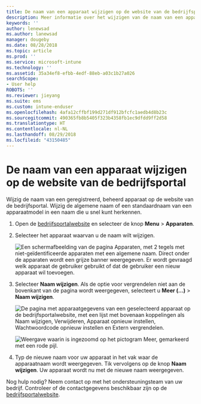 ```yaml
---
title: De naam van een apparaat wijzigen op de website van de bedrijfsportal
description: Meer informatie over het wijzigen van de naam van een apparaat op de website van de bedrijfsportal.
keywords: ''
author: lenewsad
ms.author: lanewsad
manager: dougeby
ms.date: 08/28/2018
ms.topic: article
ms.prod: ''
ms.service: microsoft-intune
ms.technology: ''
ms.assetid: 35a34ef8-efbb-4edf-88eb-a03c1b27a026
searchScope:
- User help
ROBOTS: ''
ms.reviewer: jieyang
ms.suite: ems
ms.custom: intune-enduser
ms.openlocfilehash: 4afa12cffbf199d271df912bfcfc1aedb4d8b23c
ms.sourcegitcommit: 490365fb8b5405f323b4358fb1ec9dfdd9ff2d58
ms.translationtype: HT
ms.contentlocale: nl-NL
ms.lasthandoff: 08/29/2018
ms.locfileid: "43150485"
---
```

# <a name="rename-your-device-from-the-company-portal-website"></a>De naam van een apparaat wijzigen op de website van de bedrijfsportal

Wijzig de naam van een geregistreerd, beheerd apparaat op de website van de bedrijfsportal. Wijzig de algemene naam of een standaardnaam van een apparaatmodel in een naam die u snel kunt herkennen.

1. Open de [bedrijfsportalwebsite](https://portal.manage.microsoft.com) en selecteer de knop __Menu__ > __Apparaten__.  

2. Selecteer het apparaat waarvan u de naam wilt wijzigen.

    ![Een schermafbeelding van de pagina Apparaten, met 2 tegels met niet-geïdentificeerde apparaten met een algemene naam. Direct onder de apparaten wordt een grijze banner weergegeven. Er wordt gevraagd welk apparaat de gebruiker gebruikt of dat de gebruiker een nieuw apparaat wil toevoegen.](./media/rename-reset-device-step2-1808.png)   

3. Selecteer **Naam wijzigen**. Als de optie voor vergrendelen niet aan de bovenkant van de pagina wordt weergegeven, selecteert u **Meer (...)**  > **Naam wijzigen**.   

   ![De pagina met apparaatgegevens van een geselecteerd apparaat op de bedrijfsportalwebsite, met een lijst met bovenaan koppelingen als Naam wijzigen, Verwijderen, Apparaat opnieuw instellen, Wachtwoordcode opnieuw instellen en Extern vergrendelen. ](./media/rename-reset-device-1808.png)   

    ![Weergave waarin is ingezoomd op het pictogram Meer, gemarkeerd met een rode pijl.](./media/rename-reset-device-step3-more-1808.png)  

4. Typ de nieuwe naam voor uw apparaat in het vak waar de apparaatnaam wordt weergegeven. Tik vervolgens op de knop **Naam wijzigen**. Uw apparaat wordt nu met de nieuwe naam weergegeven.  

Nog hulp nodig? Neem contact op met het ondersteuningsteam van uw bedrijf. Controleer of de contactgegevens beschikbaar zijn op de [bedrijfsportalwebsite](https://go.microsoft.com/fwlink/?linkid=2010980).  
